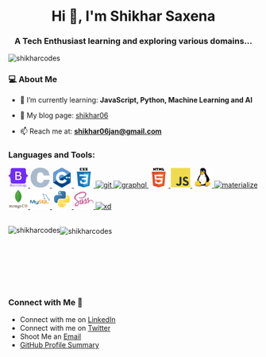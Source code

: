 <h1 align="center">Hi 👋, I'm Shikhar Saxena</h1>
<h3 align="center">A Tech Enthusiast learning and exploring various domains...</h3>

<p align="left"> <img src="https://komarev.com/ghpvc/?username=shikharcodes&label=Profile%20views&color=0e75b6&style=flat" alt="shikharcodes" /> </p>

<h3> 💻 About Me </h3>

- 🌱 I’m currently learning: **JavaScript, Python, Machine Learning and AI**

- 📝 My blog page: [shikhar06](https://shikhar06.medium.com)

- 📫 Reach me at: **shikhar06jan@gmail.com**

<h3 align="left">Languages and Tools:</h3>
<p align="left"> <a href="https://getbootstrap.com" target="_blank"> <img src="https://raw.githubusercontent.com/devicons/devicon/master/icons/bootstrap/bootstrap-plain-wordmark.svg" alt="bootstrap" width="40" height="40"/> </a> <a href="https://www.cprogramming.com/" target="_blank"> <img src="https://raw.githubusercontent.com/devicons/devicon/master/icons/c/c-original.svg" alt="c" width="40" height="40"/> </a> <a href="https://www.w3schools.com/cpp/" target="_blank"> <img src="https://raw.githubusercontent.com/devicons/devicon/master/icons/cplusplus/cplusplus-original.svg" alt="cplusplus" width="40" height="40"/> </a> <a href="https://www.w3schools.com/css/" target="_blank"> <img src="https://raw.githubusercontent.com/devicons/devicon/master/icons/css3/css3-original-wordmark.svg" alt="css3" width="40" height="40"/> </a> <a href="https://git-scm.com/" target="_blank"> <img src="https://www.vectorlogo.zone/logos/git-scm/git-scm-icon.svg" alt="git" width="40" height="40"/> </a> <a href="https://graphql.org" target="_blank"> <img src="https://www.vectorlogo.zone/logos/graphql/graphql-icon.svg" alt="graphql" width="40" height="40"/> </a> <a href="https://www.w3.org/html/" target="_blank"> <img src="https://raw.githubusercontent.com/devicons/devicon/master/icons/html5/html5-original-wordmark.svg" alt="html5" width="40" height="40"/> </a> <a href="https://developer.mozilla.org/en-US/docs/Web/JavaScript" target="_blank"> <img src="https://raw.githubusercontent.com/devicons/devicon/master/icons/javascript/javascript-original.svg" alt="javascript" width="40" height="40"/> </a> <a href="https://www.linux.org/" target="_blank"> <img src="https://raw.githubusercontent.com/devicons/devicon/master/icons/linux/linux-original.svg" alt="linux" width="40" height="40"/> </a> <a href="https://materializecss.com/" target="_blank"> <img src="https://raw.githubusercontent.com/prplx/svg-logos/5585531d45d294869c4eaab4d7cf2e9c167710a9/svg/materialize.svg" alt="materialize" width="40" height="40"/> </a> <a href="https://www.mongodb.com/" target="_blank"> <img src="https://raw.githubusercontent.com/devicons/devicon/master/icons/mongodb/mongodb-original-wordmark.svg" alt="mongodb" width="40" height="40"/> </a> <a href="https://www.mysql.com/" target="_blank"> <img src="https://raw.githubusercontent.com/devicons/devicon/master/icons/mysql/mysql-original-wordmark.svg" alt="mysql" width="40" height="40"/> </a> <a href="https://www.python.org" target="_blank"> <img src="https://raw.githubusercontent.com/devicons/devicon/master/icons/python/python-original.svg" alt="python" width="40" height="40"/> </a> <a href="https://sass-lang.com" target="_blank"> <img src="https://raw.githubusercontent.com/devicons/devicon/master/icons/sass/sass-original.svg" alt="sass" width="40" height="40"/> </a> <a href="https://www.adobe.com/products/xd.html" target="_blank"> <img src="https://cdn.worldvectorlogo.com/logos/adobe-xd.svg" alt="xd" width="40" height="40"/> </a> </p>

<br>
<img align="center" src="https://github-readme-stats.vercel.app/api?username=shikharcodes&show_icons=true&theme=tokyonight&locale=en" alt="shikharcodes" />
<img align="left" src="https://github-readme-stats.vercel.app/api/top-langs?username=shikharcodes&show_icons=true&locale=en&layout=compact&theme=tokyonight" alt="shikharcodes" />
<br><br><br><br><br><br><br>

### Connect with Me 🤝

 - Connect with me on [LinkedIn](https://www.linkedin.com/in/shikhar-saxena-1b2486200/)
 - Connect with me on [Twitter](https://twitter.com/imshikhar06)
 - Shoot Me an [Email](mailto:shikhar06jan@gmail.com) 
 - [GitHub Profile Summary](https://profile-summary-for-github.com/user/shikharcodes)


